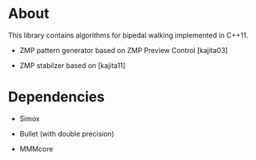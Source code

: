 # About

This library contains algorithms for bipedal walking implemented in C++11.

- ZMP pattern generator based on ZMP Preview Control [kajita03]

- ZMP stabilzer based on [kajita11]

# Dependencies

- Simox

- Bullet (with double precision)

- MMMcore

